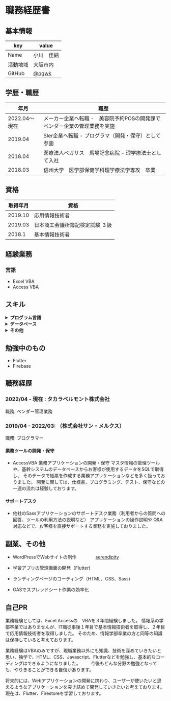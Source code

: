 # 職務経歴書

## 基本情報

|key|value|
|---|-----|
|Name|小川　佳納|
|活動地域|大阪市内|
|GitHub|[@ogwk](https://github.com/ogwk)|

## 学歴・職歴
|年月|職歴|
|---|-----|
| 2022.04～現在 | メーカー企業へ転職 -　美容院予約POSの開発課でベンダー企業の管理業務を実施 |
| 2019.04 | Sler企業へ転職 - プログラマ（開発・保守）として参画 |
| 2018.04 | 医療法人ペガサス　馬場記念病院 - 理学療法士として入社 |
| 2018.03 | 信州大学　医学部保健学科理学療法学専攻　卒業 |

## 資格
|取得年月|資格|
|---|-----|
| 2019.10 | 応用情報技術者 |
| 2019.03 | 日本商工会議所簿記検定試験 ３級 |
| 2018.1 | 基本情報技術者 |

## 経験業務
### 言語
- Excel VBA
- Access VBA

## スキル
<details>
<summary><strong>プログラム言語</strong></summary>
    
|言語|経験年数|レベル|
|---|-----|-----|
| HTML | 1年 | 模写などが問題なく実施できる。 |
| CSS | 1年 | 模写などが問題なく実施できる。 |
| Sass | 半年 | 基本的なコーディングはできる。 |
| VBA | 3年 | 実務でつかえる。 |
| GAS | 半年 | 基本的なコーディングはできる。 |

等
</details>

<details>
<summary><strong>データベース</strong></summary>
    
|言語|経験年数|レベル|
|---|-----|-----|
| Access | 3年 | 実務で使用できる |
| SQL Server | 半年 | 少し使える　|

等
</details>

<details>
<summary><strong>その他</strong></summary>
    
|言語|経験年数|レベル|
|---|-----|-----|
| WordPress | 半年 | Webサイトの構築ができる |
| WordPress Divi | 半年 | Webサイトの構築ができる |

等
</details>


## 勉強中のもの
- Flutter
- Firebase

## 職務経歴

### 2022/04 - 現在 : タカラベルモント株式会社

職務: ベンダー管理業務



### 2019/04 - 2022/03: （株式会社サン・メルクス）

職務: プログラマー

#### 業務ツールの開発・保守
    
- AccessVBA 業務アプリケーションの開発・保守
  マスタ情報の管理ツールや、基幹システムのデータベースからお客様が使用するデータをSQLで取得し、
 そのデータで帳票を作成する業務アプリケーションなどを多く扱っておりました。 
 開発に関しては、仕様書、プログラミング、テスト、保守などの一連の流れは経験しております。
    
#### サポートデスク
    
- 他社のSassアプリケーションのサポートデスク業務（利用者からの質問への回答、ツールの利用方法の説明など）
  アプリケーションの操作説明や Q&A 対応などで、お客様を直接サポートする業務を実施しておりました。

## 副業、その他

* WordPressでWebサイトの制作
　　　　[serendipity](https://serendipity-rr.com/)

* 学習アプリの管理画面の開発（Flutter)

* ランディングページのコーディング（HTML、CSS、Sass)

* GASでスプレッドシート作業の効率化


## 自己PR
 業務経験としては、Excel Accessの　VBAを３年間経験しました。
 情報系の学部卒業ではありませんが、IT職従事後１年目で基本情報技術者を取得し、２年目で応用情報技術者を取得しました。
 そのため、情報学部卒業の方と同等の知識は保持していると考えております。
 
 業務経験はVBAのみですが、現職業務以外にも知識、技術を深めていきたいと思い、独学で、HTML、CSS、Javascript、Flutterなどを勉強し、基本的なコーディングはできるようになりました。 
　　今後もどんな分野の勉強となっても、やりきることができる自信があります。

 将来的には、Webアプリケーションの開発に携わり、ユーザーが使いたいと思えるようなアプリケーションを突き詰めて開発していきたいと考えております。
 現在は、Flutter、Firestoreを学習しております。


    
   
